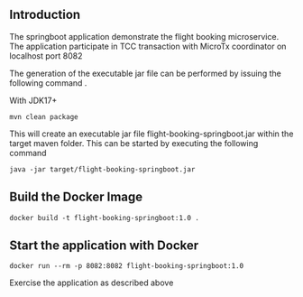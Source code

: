 ## Introduction


The springboot application demonstrate the flight booking microservice. The application participate in TCC transaction with MicroTx coordinator on localhost port 8082 

The generation of the executable jar file can be performed by issuing the following command .

With JDK17+

```
mvn clean package
```

This will create an executable jar file flight-booking-springboot.jar within the target maven folder. This can be started by executing the following command

```
java -jar target/flight-booking-springboot.jar
```


## Build the Docker Image

```
docker build -t flight-booking-springboot:1.0 .
```

## Start the application with Docker

```
docker run --rm -p 8082:8082 flight-booking-springboot:1.0
```

Exercise the application as described above